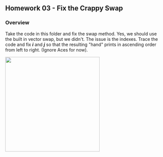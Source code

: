 ## Homework 03 - Fix the Crappy Swap

### Overview

Take the code in this folder and fix the swap method. Yes, we should use the built in vector swap, but we didn't. The issue is the indexes. Trace the code and fix ***i*** and ***j*** so that the resulting "hand" prints in ascending order from left to right. (Ignore Aces for now).

<img src="https://cs.msutexas.edu/~griffin/zcloud/zcloud-files/blackjack_swap.png" width="300">
